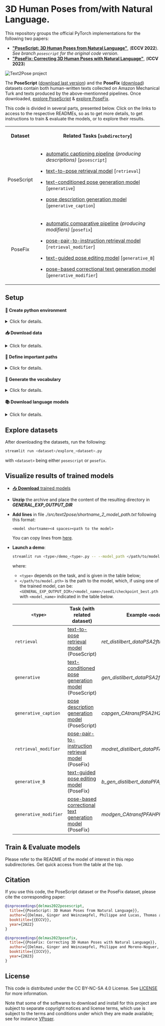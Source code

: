 # 3D Human Poses from/with Natural Language.

This repository groups the official PyTorch implementations for the following two papers: 
* **["PoseScript: 3D Human Poses from Natural Language"](https://europe.naverlabs.com/research/computer-vision/posescript/)**, (**ECCV 2022**).
  *See branch `posescript` for the original code version.*
* **["PoseFix: Correcting 3D Human Poses with Natural Language"](https://europe.naverlabs.com/research/computer-vision/posefix/)**, (**ICCV 2023**)

![Text2Pose project](./images/main_picture.png)

The **PoseScript** ([download last version](https://download.europe.naverlabs.com/ComputerVision/PoseScript/posescript_release_v2.zip)) and the **PoseFix** ([download](https://download.europe.naverlabs.com/ComputerVision/PoseFix/posefix_dataset_release.zip)) datasets contain both human-written texts collected on Amazon Mechanical Turk and texts produced by the above-mentionned pipelines. Once downloaded, [explore PoseScript](./src/text2pose/posescript/README.md#🔮-take-a-quick-look) & [explore PoseFix](./src/text2pose/posefix/README.md#🔮-take-a-quick-look).

This code is divided in several parts, presented below. Click on the links to access to the respective READMEs, so as to get more details, to get instructions to train & evaluate the models, or to explore their results.
<!-- must use spaces for the markdown to show -->
<table>
<tbody>
<tr>
  <th>Dataset</th>
  <th align="center">
  
  Related Tasks [`subdirectory`]
  
  </th>
</tr>
<tr>
  <td align="center">PoseScript</td>
  <td>

* [automatic captioning pipeline](./src/text2pose/posescript/README.md) *(producing descriptions)* [`posescript`]
* [text-to-pose retrieval model](./src/text2pose/retrieval/README.md) [`retrieval`]
* [text-conditioned pose generation model](./src/text2pose/generative/README.md) [`generative`]
* [pose description generation model](./src/text2pose/generative_caption/README.md) [`generative_caption`]

  </td>
</tr>
<tr>
  <td align="center">PoseFix</td>
  <td>

* [automatic comparative pipeline](./src/text2pose/posefix/README.md) *(producing modifiers)*  [`posefix`]
* [pose-pair-to-instruction retrieval model](./src/text2pose/retrieval_modifier/README.md)  [`retrieval_modifier`]
* [text-guided pose editing model](./src/text2pose/generative_B/README.md)  [`generative_B`]
* [pose-based correctional text generation model](./src/text2pose/generative_modifier/README.md)  [`generative_modifier`]
      
  </td>
</tr>
</tbody>
</table>

## Setup


#### :snake: Create python environment

<details>
<summary>Click for details.</summary>
This code was tested in a python 3.7 environment.

From the main code directory:

```bash
pip install -r requirements.txt
python setup.py develop
```

If problems with OpenGL (setting: linux, anaconda3), check [here](https://stackoverflow.com/a/72427700).

**Note**: using cuda version 10.2 (please modify *requirements.txt* otherwise).

You may also have to run the following in a python interpreter:
```python
import nltk
nltk.download('punkt')
```
</details>


#### :inbox_tray: Download data

<details>
<summary>Click for details.</summary>
Both the PoseScript and the PoseFix datasets link human-written texts and automatically generated texts to poses from the AMASS dataset.

- The PoseScript dataset can be downloaded [here](https://download.europe.naverlabs.com/ComputerVision/PoseScript/posescript_release_v2.zip).
- The PoseFix dataset can be downloaded [here](https://download.europe.naverlabs.com/ComputerVision/PoseFix/posefix_dataset_release.zip).
- The AMASS dataset can be downloaded from [here](https://amass.is.tue.mpg.de/).
  <details>
    <summary>List of considered AMASS sub-datasets</summary>
    We used the following datasets in the <i>SMPL+H G</i> format:

    * ACCAD
    * BMLhandball
    * BMLmovi
    * BMLrub
    * CMU
    * DFaust
    * DanceDB
    * EKUT
    * EyesJapanDataset
    * HDM05
    * HumanEva
    * KIT
    * MoSh
    * MPI_Limits_PosePrior
    * SFU
    * SSM
    * TCDHands
    * TotalCapture
    * Transitions

    *Note: other sub-datasets in AMASS were probably added after we downloaded AMASS, which is why they are not considered there.*
  </details>
- The BABEL dataset can be downloaded from [here](https://babel.is.tue.mpg.de/data.html).
- The SMPL-H body models can be downloaded from [here](https://mano.is.tue.mpg.de/) by clicking on the link _"Extended SMPL+H model"_ on the download page.
- The GloVe pretrained word embeddings can be downloaded [here](https://nlp.stanford.edu/data/glove.840B.300d.zip).
</details>


#### :open_file_folder: Define important paths

<details>
<summary>Click for details.</summary>

*:warning: Please change paths in ./src/text2pose/config.py following your own preferences.*
- ***GENERAL_EXP_OUTPUT_DIR***: where models will be saved (along with logs, generated poses...)
- ***POSESCRIPT_LOCATION***: where PoseScript is located (vocabulary files & files related to automatic captions will be generated into this directory).
- ***POSESFIX_LOCATION***: where PoseFix is located (vocabulary files & files related to automatic modifiers will be generated into this directory).
- ***SMPLH_BODY_MODEL_PATH***: where SMPL-H body models are located.
- ***AMASS_FILE_LOCATION***: where AMASS is located.
- ***BABEL_LOCATION***: where BABEL is located.
- ***GLOVE_DIR***: where *glove.840B.300d.txt* is located (unzip the downloaded archive).
- ***TRANSFORMER_CACHE_DIR***: where the pretrained transformer checkpoints are located; see section _:books: Download language models_.

**Note**: the file *./src/text2pose/shortname_2_model_path.txt* (initially empty) holds correspondences between full model paths and model shortnames, for readable communication between generative and retrieval models. Lines should have the following format:
```
<model_shortname>    <model_full_path>
```
</details>

#### :closed_book: Generate the vocabulary
<!-- Needed for text generation, and if using the glovebigru text encoder -->

<details>
<summary>Click for details.</summary>

```bash
cd src/text2pose

# posescript vocab (needed to run the trained pose description generation model)
python vocab.py --dataset posescript \
--caption_files 'posescript_human_6293.json' 'posescript_auto_100k.json' \
--new_word_list '(' ')' '.' 'a' 'a-pose' 'a-shape' 'about' 'abstract' 'acting' 'action' 'activities' 'adjust' 'adjusting' 'adjustment' 'aim' 'aiming' 'aims' 'an' 'animal' 'argument' 'arm' 'arms' 'art' 'at' 'aupplauding' 'back' 'backwards' 'balance' 'balancing' 'ball' 'bartender' 'beaming' 'begging' 'behaving' 'behavior' 'bend' 'bending' 'bent' 'bird' 'body' 'bow' 'bowed' 'bowing' 'bump' 'bumping' 'call' 'cartwheel' 'catch' 'catching' 'celebrate' 'celebrating' 'charge' 'charging' 'check' 'checking' 'cheering' 'chicken' 'choking' 'chop' 'chopping' 'circular' 'clap' 'clapping' 'clasp' 'clasping' 'clean' 'cleaning' 'close' 'closing' 'collapsing' 'communicate' 'communicating' 'conduct' 'conducting' 'consuming' 'cough' 'coughing' 'cower' 'cowering' 'crawl' 'crawling' 'crossed' 'crossed-limbs' 'crossing' 'crouch' 'crouching' 'cry' 'crying' 'cuddling' 'cursty' 'curtsy' 'curtsying' 'cut' 'cutting' 'dance' 'dancing' 'defensive' 'delivering' 'desesperate' 'desesperation' 'despair' 'despairing' 'desperate' 'dip' 'direction' 'disagree' 'dive' 'diving' 'do' 'doing' 'down' 'dribble' 'dribbling' 'drink' 'drinking' 'drive' 'driving' 'drunk' 'drunken' 'duck' 'eat' 'eating' 'embracing' 'escaping' 'evade' 'evading' 'exercices' 'exercise/training' 'exercising' 'face' 'fall' 'falling' 'feet' 'fidget' 'fidgeting' 'fidgets' 'fight' 'fighting' 'fire' 'firing' 'fish' 'fishing' 'flail' 'flailing' 'flap' 'flapping' 'flip' 'flipping' 'floor' 'fluttering' 'food' 'foot' 'for' 'forward' 'gain' 'gesture' 'gesturing' 'get' 'getting' 'gifting' 'giggling' 'give' 'giving' 'glide' 'gliding' 'going' 'golf' 'golfing' 'grab' 'grabbing' 'grasp' 'grasping' 'greet' 'greeting' 'ground' 'gun' 'hacking' 'hair' 'hand' 'handling' 'hands' 'handstand' 'handstanding' 'hang' 'hanging' 'having' 'head' 'headstand' 'headstanding' 'hello' 'hi' 'hit' 'hitting' 'holding' 'hop' 'hopping' 'hug' 'hugging' 'imitating' 'in' 'incline' 'inclined' 'inclining' 'injured' 'inspecting' 'instrument' 'interact' 'interacting' 'interface' 'into' 'inward' 'jacks' 'jog' 'jogging' 'juggle' 'juggling' 'jump' 'jumping' 'kick' 'kicking' 'knee' 'kneel' 'kneeled' 'kneeling' 'knees' 'knelt' 'knock' 'knocking' 'lamenting' 'laugh' 'laughing' 'lead' 'leading' 'lean' 'leaning' 'leap' 'leaping' 'leg' 'legs' 'lick' 'licking' 'lie' 'lift' 'lifting' 'like' 'limbs' 'limp' 'limping' 'listen' 'listening' 'look' 'looking' 'lower' 'lowering' 'lunge' 'lunging' 'lying' 'making' 'march' 'marching' 'martial' 'middle' 'mime' 'mimicking' 'miming' 'misc' 'mix' 'mixing' 'moonwalk' 'moonwalking' 'motion' 'move' 'movement' 'movements' 'moving' 'musique' 'navigate' 'object' 'of' 'on' 'open' 'opening' 'operate' 'operating' 'or' 'orchestra' 'original' 'over' 'part' 'pat' 'patting' 'perform' 'performance' 'performing' 'person' 'phone' 'picking' 'place' 'placing' 'play' 'playing' 'plays' 'plead' 'pleading' 'point' 'pointing' 'pose' 'poses' 'position' 'practicing' 'pray' 'prayer' 'praying' 'prepare' 'preparing' 'press' 'pressing' 'protect' 'protecting' 'punch' 'punching' 'quivering' 'raising' 'reaching' 'relax' 'relaxation' 'relaxing' 'release' 'releasing' 'remove' 'removing' 'reveal' 'rocking' 'rolling' 'rope' 'rub' 'rubbing' 'run' 'running' 'salute' 'saluting' 'saying' 'scratch' 'scratching' 'search' 'searching' 'seizing' 'series' 'shake' 'shaking' 'shape' 'shave' 'shaving' 'shivering' 'shooting' 'shoulder' 'showing' 'shrug' 'shrugging' 'shuffle' 'side' 'sideways' 'sign' 'sit' 'sitting' 'skate' 'skating' 'sketch' 'skip' 'skipping' 'slash' 'slicing' 'slide' 'sliding' 'slightly' 'smacking' 'smell' 'smelling' 'snack' 'snacking' 'sneak' 'sneaking' 'sneeze' 'sneezing' 'sobbing' 'some' 'someone' 'something' 'somethings' 'speaking' 'spin' 'spinning' 'sport' 'sports' 'spread' 'spreading' 'squat' 'squatting' 'stagger' 'staggering' 'stances' 'stand' 'standing' 'staring' 'step' 'stepping' 'stick' 'stomp' 'stomping' 'stop' 'strafe' 'strafing' 'stretch' 'stretching' 'stroke' 'stroking' 'stumble' 'stumbling' 'style' 'styling' 'sudden' 'support' 'supporting' 'sway' 'swaying' 'swim' 'swimming' 'swing' 'swinging' 'swipe' 'swiping' 't' 't-pose' 't-shape' 'take/pick' 'taking' 'tap' 'tapping' 'telephone' 'tentative' 'the' 'things' 'throw' 'throwing' 'tie' 'tiptoe' 'tiptoeing' 'tiptoes' 'to' 'touch' 'touching' 'training' 'transition' 'trashing' 'trip' 'tripping' 'try' 'trying' 'tumbling' 'turn' 'turning' 'twist' 'twisting' 'twitching' 'tying' 'uncross' 'unknown' 'up' 'up/down' 'upper' 'using' 'vocalise' 'vocalizing' 'voice' 'voicing' 'vomit' 'vomitting' 'waist' 'wait' 'waiting' 'walk' 'walking' 'wash' 'washing' 'wave' 'waving' 'weeping' 'wiggle' 'wiggling' 'with' 'with/use' 'wobble' 'wobbling' 'worry' 'worrying' 'wrist' 'wrists' 'write' 'writing' 'yawn' 'yawning' 'yoga' 'zombie' \
--make_compatible_to_side_flip \
--vocab_filename 'vocab_posescript_6293_auto100k.pkl'

# posefix vocab (needed to run the pose-based correctional text generation model)
python vocab.py --dataset posefix \
--caption_files 'posefix_human_6157.json' 'posefix_auto_135305.json' 'posefix_paraphrases_4284.json' \
--make_compatible_to_side_flip \
--vocab_filename vocab_posefix_6157_pp4284_auto.pkl

# posemix vocab
python vocab.py --dataset posemix \
--caption_files '<POSESCRIPT_LOCATION>/posescript_human_6293.json' '<POSEFIX_LOCATION>/posefix_human_6157.json' '<POSEFIX_LOCATION>/posefix_paraphrases_4284.json' \
--make_compatible_to_side_flip \
--vocab_filename vocab_posemix_PS6193_PF6157.pkl 
```

The filenames provided in argument for generating the PoseScript or the PoseFix vocabularies are expected to be in ***POSESCRIPT_LOCATION*** and ***POSEFIX_LOCATION*** respectively. The vocabularies will be saved in those same directories. They are expected to be of size 2158 for PoseScript and 2374 for PoseFix (1112 when not considering the paraphrases).
</details>


#### :books: Download language models

<details>
<summary>Click for details.</summary>

Download HuggingFace checkpoints, by running the following python script:
```python
import os
from transformers import AutoTokenizer, AutoModel
import config

model_type = "distilbert-base-uncased"

# download the tokenizer
tokenizer = AutoTokenizer.from_pretrained(model_type)
tokenizer.save_pretrained(os.path.join(config.TRANSFORMER_CACHE_DIR, model_type))

# download the encoder
text_enc = AutoModel.from_pretrained(model_type)
text_enc.save_pretrained(os.path.join(config.TRANSFORMER_CACHE_DIR, model_type))
```
</details>

## Explore datasets

After downloading the datasets, run the following:

```bash
streamlit run <dataset>/explore_<dataset>.py
```

with `<dataset>` being either `posescript` or `posefix`.

## Visualize results of trained models

- [:inbox_tray: **Download** trained models](./pretrained_models.md#download-links)
- **Unzip** the archive and place the content of the resulting directory in ***GENERAL_EXP_OUTPUT_DIR***
- **Add lines** in file *./src/text2pose/shortname_2_model_path.txt* following this format:
  ```
  <model shortname><4 spaces><path to the model>
  ```
  You can copy lines from [here](./pretrained_models.md#references-in-shortname_2_model_pathtxt).

- **Launch a demo**:
  ```bash
  streamlit run <type>/demo_<type>.py -- --model_path </path/to/model.pth>
  ```
  where:
    * `<type>` depends on the task, and is given in the table below;
    * `</path/to/model.pth>` is the path to the model, which, if using one of the trained model, can be: `<GENERAL_EXP_OUTPUT_DIR>/<model_name>/seed1/checkpoint_best.pth` with `<model_name>` indicated in the table below.

    | `<type>` | Task (with related dataset) | Example `<model_name>` |
    | ---- | ---- | ---- |
    | `retrieval` | [text-to-pose retrieval model](./src/text2pose/retrieval/README.md) (PoseScript) | *ret_distilbert_dataPSA2ftPSH2* |
    | `generative` | [text-conditioned pose generation model](./src/text2pose/generative/README.md) (PoseScript) | *gen_distilbert_dataPSA2ftPSH2* |
    | `generative_caption` | [pose description generation model](./src/text2pose/generative_caption/README.md) (PoseScript) | *capgen_CAtransfPSA2H2_dataPSA2ftPSH2* |
    | `retrieval_modifier` | [pose-pair-to-instruction retrieval model](./src/text2pose/retrieval_modifier/README.md) (PoseFix) | *modret_distilbert_dataPFAftPFH* |
    | `generative_B` | [text-guided pose editing model](./src/text2pose/generative_B/README.md) (PoseFix) | *b_gen_distilbert_dataPFAftPFH* |
    | `generative_modifier` | [pose-based correctional text generation model](./src/text2pose/generative_modifier/README.md) (PoseFix) | *modgen_CAtransfPFAHPP_dataPFAftPFH* |


## Train & Evaluate models

Please refer to the README of the model of interest in this repo subdirectories. Get quick access from the table at the top.

## Citation

If you use this code, the PoseScript dataset or the PoseFix dataset, please cite the corresponding paper:

```bibtex
@inproceedings{delmas2022posescript,
  title={{PoseScript: 3D Human Poses from Natural Language}},
  author={{Delmas, Ginger and Weinzaepfel, Philippe and Lucas, Thomas and Moreno-Noguer, Francesc and Rogez, Gr\'egory}},
  booktitle={{ECCV}},
  year={2022}
}
```

```bibtex
@inproceedings{delmas2023posefix,
  title={{PoseFix: Correcting 3D Human Poses with Natural Language}},
  author={{Delmas, Ginger and Weinzaepfel, Philippe and Moreno-Noguer, Francesc and Rogez, Gr\'egory}},
  booktitle={{ICCV}},
  year={2023}
}
```

## License

This code is distributed under the CC BY-NC-SA 4.0 License. See [LICENSE](LICENSE) for more information.

Note that some of the softwares to download and install for this project are subject to separate copyright notices and license terms, which use is subject to the terms and conditions under which they are made available; see for instance [VPoser](https://github.com/nghorbani/human_body_prior).

